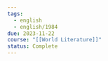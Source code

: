 ```yaml
---
tags:
  - english
  - english/1984
due: 2023-11-22
course: "[[World Literature]]"
status: Complete
---
```


